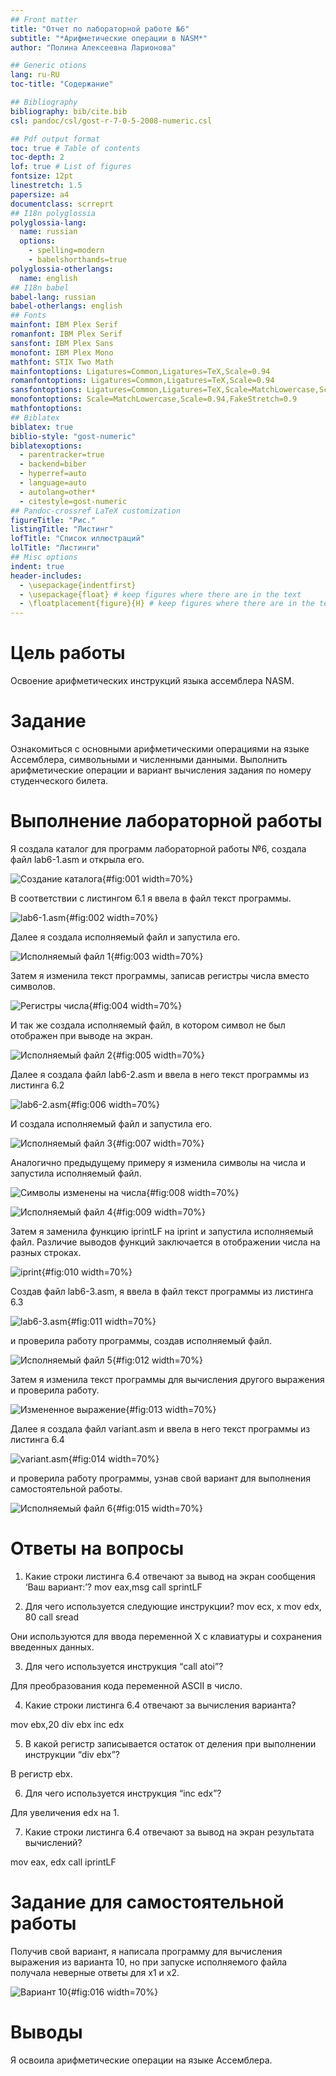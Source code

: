```yaml
---
## Front matter
title: "Отчет по лабораторной работе №6"
subtitle: "*Арифметические операции в NASM*"
author: "Полина Алексеевна Ларионова"

## Generic otions
lang: ru-RU
toc-title: "Содержание"

## Bibliography
bibliography: bib/cite.bib
csl: pandoc/csl/gost-r-7-0-5-2008-numeric.csl

## Pdf output format
toc: true # Table of contents
toc-depth: 2
lof: true # List of figures
fontsize: 12pt
linestretch: 1.5
papersize: a4
documentclass: scrreprt
## I18n polyglossia
polyglossia-lang:
  name: russian
  options:
	- spelling=modern
	- babelshorthands=true
polyglossia-otherlangs:
  name: english
## I18n babel
babel-lang: russian
babel-otherlangs: english
## Fonts
mainfont: IBM Plex Serif
romanfont: IBM Plex Serif
sansfont: IBM Plex Sans
monofont: IBM Plex Mono
mathfont: STIX Two Math
mainfontoptions: Ligatures=Common,Ligatures=TeX,Scale=0.94
romanfontoptions: Ligatures=Common,Ligatures=TeX,Scale=0.94
sansfontoptions: Ligatures=Common,Ligatures=TeX,Scale=MatchLowercase,Scale=0.94
monofontoptions: Scale=MatchLowercase,Scale=0.94,FakeStretch=0.9
mathfontoptions:
## Biblatex
biblatex: true
biblio-style: "gost-numeric"
biblatexoptions:
  - parentracker=true
  - backend=biber
  - hyperref=auto
  - language=auto
  - autolang=other*
  - citestyle=gost-numeric
## Pandoc-crossref LaTeX customization
figureTitle: "Рис."
listingTitle: "Листинг"
lofTitle: "Список иллюстраций"
lolTitle: "Листинги"
## Misc options
indent: true
header-includes:
  - \usepackage{indentfirst}
  - \usepackage{float} # keep figures where there are in the text
  - \floatplacement{figure}{H} # keep figures where there are in the text
---
```


# Цель работы

Освоение арифметических инструкций языка ассемблера NASM.

# Задание

Ознакомиться с основными арифметическими операциями на языке Ассемблера, символьными и численными данными. Выполнить арифметические операции и вариант вычисления задания по номеру студенческого билета. 


# Выполнение лабораторной работы

Я создала каталог для программ лабораторной работы №6, создала файл lab6-1.asm и открыла его.

![Создание каталога](image/image1.png){#fig:001 width=70%}

В соответствии с листингом 6.1 я ввела в файл текст программы.

![lab6-1.asm](image/image2.png){#fig:002 width=70%}

Далее я создала исполняемый файл и запустила его.

![Исполняемый файл 1](image/image3.png){#fig:003 width=70%}

Затем я изменила текст программы, записав регистры числа вместо символов.

![Регистры числа](image/image4.png){#fig:004 width=70%}

И так же создала исполняемый файл, в котором символ не был отображен при выводе на экран.

![Исполняемый файл 2](image/image5.png){#fig:005 width=70%}

Далее я создала файл lab6-2.asm и ввела в него текст программы из листинга 6.2

![lab6-2.asm](image/image6.png){#fig:006 width=70%}

И создала исполняемый файл и запустила его.

![Исполняемый файл 3](image/image7.png){#fig:007 width=70%}

Аналогично предыдущему примеру я изменила символы на числа и запустила исполняемый файл.

![Символы изменены на числа](image/image8.png){#fig:008 width=70%}

![Исполняемый файл 4](image/image9.png){#fig:009 width=70%}

Затем я заменила функцию iprintLF на iprint и запустила исполняемый файл. Различие выводов функций заключается в отображении числа на разных строках.

![iprint](image/image11.png){#fig:010 width=70%}

Создав файл lab6-3.asm, я ввела в файл текст программы из листинга 6.3

![lab6-3.asm](image/image12.png){#fig:011 width=70%}

и проверила работу программы, создав исполняемый файл.

![Исполняемый файл 5](image/image13.png){#fig:012 width=70%}

Затем я изменила текст программы для вычисления другого выражения и проверила работу.

![Измененное выражение](image/image15.png){#fig:013 width=70%}

Далее я создала файл variant.asm и ввела в него текст программы из листинга 6.4 

![variant.asm](image/image16.png){#fig:014 width=70%}

и проверила работу программы, узнав свой вариант для выполнения самостоятельной работы.

![Исполняемый файл 6](image/image17.png){#fig:015 width=70%}
 
 
# Ответы на вопросы

1) Какие строки листинга 6.4 отвечают за вывод на экран сообщения ‘Ваш вариант:’?
mov eax,msg call sprintLF

2) Для чего используется следующие инструкции? mov ecx, x mov edx, 80 call sread

Они используются для ввода переменной Х с клавиатуры и сохранения введенных данных.

3) Для чего используется инструкция “call atoi”?

Для преобразования кода переменной ASCII в число.

4) Какие строки листинга 6.4 отвечают за вычисления варианта?

mov ebx,20 div ebx inc edx

5) В какой регистр записывается остаток от деления при выполнении инструкции “div ebx”?
 
В регистр ebx.

6) Для чего используется инструкция “inc edx”?

Для увеличения edx на 1.

7) Какие строки листинга 6.4 отвечают за вывод на экран результата вычислений?

mov eax, edx call iprintLF 


# Задание для самостоятельной работы 

Получив свой вариант, я написала программу для вычисления выражения из варианта 10, но при запуске исполняемого файла получала неверные ответы для х1 и х2.

![Вариант 10](image/image19.png){#fig:016 width=70%}



# Выводы

Я освоила арифметические операции на языке Ассемблера.



